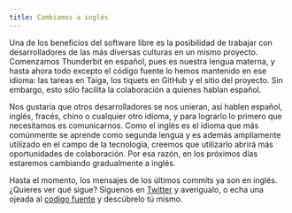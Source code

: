 ```yaml
---
title: Cambiamos a inglés
---
```

Una de los beneficios del software libre es la posibilidad de trabajar con desarrolladores de las más diversas culturas en un mismo proyecto. Comenzamos Thunderbit en español, pues es nuestra lengua materna, y hasta ahora todo excepto el código fuente lo hemos mantenido en ese idioma: las tareas en Taiga, los tiquets en GitHub y el sitio del proyecto. Sin embargo, esto sólo facilita la colaboración a quienes hablan español.

Nos gustaría que otros desarrolladores se nos unieran, así hablen español, inglés, fracés, chino o cualquier otro idioma, y para lograrlo lo primero que necesitamos es comunicarnos. Como el inglés es el idioma que más comúnmente se aprende como segunda lengua y es además ampliamente utilizado en el campo de la tecnología, creemos que utilizarlo abrirá más oportunidades de colaboración. Por esa razón, en los próximos días estaremos cambiando gradualmente a inglés.

Hasta el momento, los mensajes de los últimos commits ya son en inglés. ¿Quieres ver qué sigue? Síguenos en [Twitter](http://twitter.com/thunderbitdev) y averígualo, o echa una ojeada al [codigo fuente](http://github.com/thunderbit/thunderbit) y descúbrelo tú mismo.